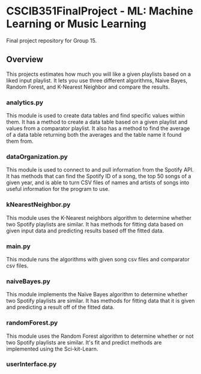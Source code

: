# CSCIB351FinalProject - ML: Machine Learning or Music Learning
Final project repository for Group 15.

## Overview
This projects estimates how much you will like a given playlists based on a
liked input playlist. It lets you use three different algorithms, Naive Bayes,
Random Forest, and K-Nearest Neighbor and compare the results.


### analytics.py
This module is used to create data tables and find specific values within them.
It has a method to create a data table based on a given playlist and values from
a comparator playlist. It also has a method to find the average of a data table
returning both the averages and the table name it found them from.

### dataOrganization.py
This module is used to connect to and pull information from the Spotify API.
It has methods that can find the Spotify ID of a song, the top 50 songs of a
given year, and is able to turn CSV files of names and artists of songs into
useful information for the program to use.


### kNearestNeighbor.py
This module uses the K-Nearest neighbors algorithm to determine whether two
Spotify playlists are similar. It has methods for fitting data based on given
input data and predicting results based off the fitted data.

### main.py
This module runs the algorithms with given song csv files and comparator csv
files.

### naiveBayes.py
This module implements the Naïve Bayes algorithm to determine whether two
Spotify playlists are similar. It has methods for fitting data that it is given
and predicting a result off of the fitted data.

### randomForest.py
This module uses the Random Forest algorithm to determine whether or not two
Spotify playlists are similar. It's fit and predict methods are implemented
using the Sci-kit-Learn.

### userInterface.py
